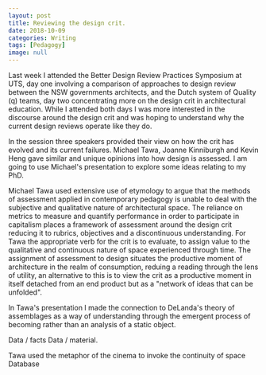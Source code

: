 ```yaml
---
layout: post
title: Reviewing the design crit.
date: 2018-10-09
categories: Writing
tags: [Pedagogy]
image: null
---
```


Last week I attended the Better Design Review Practices Symposium at UTS, day one involving a comparison of approaches to design review between the NSW governments architects, and the Dutch system of Quality (q) teams, day two concentrating more on the design crit in architectural education. While I attended both days I was more interested in the discourse around the design crit and was hoping to understand why the current design reviews operate like they do.

In the session three speakers provided their view on how the crit has evolved and its current failures. Michael Tawa, Joanne Kinniburgh and Kevin Heng gave similar and unique opinions into how design is assessed. I am going to use Michael's presentation to explore some ideas relating to my PhD.

Michael Tawa used extensive use of etymology to argue that the methods of assessment applied in contemporary pedagogy is unable to deal with the subjective and qualitative nature of architectural space. The reliance on metrics to measure and quantify performance in order to participate in capitalism places a framework of assessment around the design crit reducing it to rubrics, objectives and a discontinuous understanding. For Tawa the appropriate verb for the crit is to evaluate, to assign value to the qualitative and continuous nature of space experienced through time. The assignment of assessment to design situates the productive moment of architecture in the realm of consumption, reduing a reading through the lens of utility, an alternative to this is to view the crit as a productive moment in itself detached from an end product but as a "network of ideas that can be unfolded".

In Tawa's presentation I made the connection to DeLanda's theory of assemblages as a way of understanding through the emergent process of becoming rather than an analysis of a static object.

Data / facts
Data / material.     


Tawa used the metaphor of the cinema to invoke the continuity of space    
Database     
